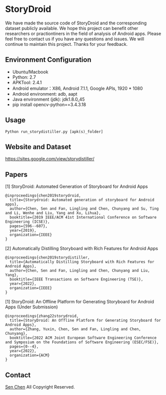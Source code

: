 # StoryDroid
We have made the source code of StoryDroid and the corresponding dataset publicly available. We hope this project can benefit other researchers or practiontiners in the field of analysis of Android apps. Please feel free to contact us if you have any questions and issues. We will continue to maintain this project. Thanks for your feedback.

## Environment Configuration
* Ubuntu/Macbook
* Python: 2.7
* APKTool: 2.4.1
* Android emulator：X86, Android 7.1.1, Google APIs, 1920 * 1080
* Android environment: adb, aapt
* Java environment (jdk): jdk1.8.0_45
* pip install opencv-python==3.4.3.18

## Usage
```Python run_storydistiller.py [apk(s)_folder]```

## Website and Dataset
https://sites.google.com/view/storydistiller/

## Papers
[1] StoryDroid: Automated Generation of Storyboard for Android Apps
```
@inproceedings{chen2019storydroid,
  title={Storydroid: Automated generation of storyboard for Android apps},
  author={Chen, Sen and Fan, Lingling and Chen, Chunyang and Su, Ting and Li, Wenhe and Liu, Yang and Xu, Lihua},
  booktitle={2019 IEEE/ACM 41st International Conference on Software Engineering (ICSE)},
  pages={596--607},
  year={2019},
  organization={IEEE}
}
```

[2] Automatically Distilling Storyboard with Rich Features for Android Apps
```
@inproceedings{chen2019storydistiller,
  title={Automatically Distilling Storyboard with Rich Features for Android Apps},
  author={Chen, Sen and Fan, Lingling and Chen, Chunyang and Liu, Yang},
  booktitle={IEEE Transactions on Software Engineering (TSE)},
  year={2022},
  organization={IEEE}
}
```

[1] StoryDroid: An Offline Platform for Generating Storyboard for Android Apps (Under Submission)
```
@inproceedings{zhang22storydroid,
  title={StoryDroid: An Offline Platform for Generating Storyboard for Android Apps},
  author={Zhang, Yuxin, Chen, Sen and Fan, Lingling and Chen, Chunyang},
  booktitle={2022 ACM Joint European Software Engineering Conference and Symposium on the Foundations of Software Engineering (ESEC/FSE)},
  pages={0--4},
  year={2022},
  organization={ACM}
}
```
## Contact
[Sen Chen](https://sen-chen.github.io/) All Copyright Reserved.
